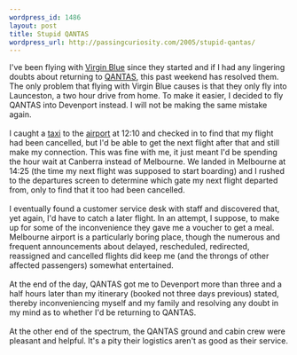 ```yaml
--- 
wordpress_id: 1486
layout: post
title: Stupid QANTAS
wordpress_url: http://passingcuriosity.com/2005/stupid-qantas/
---
```

I've been flying with <a href="http://www.virginblue.com.au/">Virgin Blue</a> since they started and if I had any lingering doubts about returning to <a href="http://www.qantas.com.au/">QANTAS</a>, this past weekend has resolved them. The only problem that flying with Virgin Blue causes is that they only fly into Launceston, a two hour drive from home. To make it easier, I decided to fly QANTAS into Devenport instead. I will not be making the same mistake again.<br /><br />I caught a <a href="http://canberracabs.com.au/">taxi</a> to the <a href="http://www.canberraairport.com.au/">airport</a> at 12:10 and checked in to find that my flight had been cancelled, but I'd be able to get the next flight after that and still make my connection. This was fine with me, it just meant I'd be spending the hour wait at Canberra instead of Melbourne. We landed in Melbourne at 14:25 (the time my next flight was supposed to start boarding) and I rushed to the departures screen to determine which gate my next flight departed from, only to find that it too had been cancelled.<br /><br />I eventually found a customer service desk with staff and discovered that, yet again, I'd have to catch a later flight. In an attempt, I suppose, to make up for some of the inconvenience they gave me a voucher to get a meal. Melbourne airport is a particularly boring place, though the numerous and frequent announcements about delayed, rescheduled, redirected, reassigned and cancelled flights did keep me (and the throngs of other affected passengers) somewhat entertained.<br /><br />At the end of the day, QANTAS got me to Devenport more than three and a half hours later than my itinerary (booked not three days previous) stated, thereby inconveniencing myself and my family and resolving any doubt in my mind as to whether I'd be returning to QANTAS.<br /><br />At the other end of the spectrum, the QANTAS ground and cabin crew were pleasant and helpful. It's a pity their logistics aren't as good as their service.
